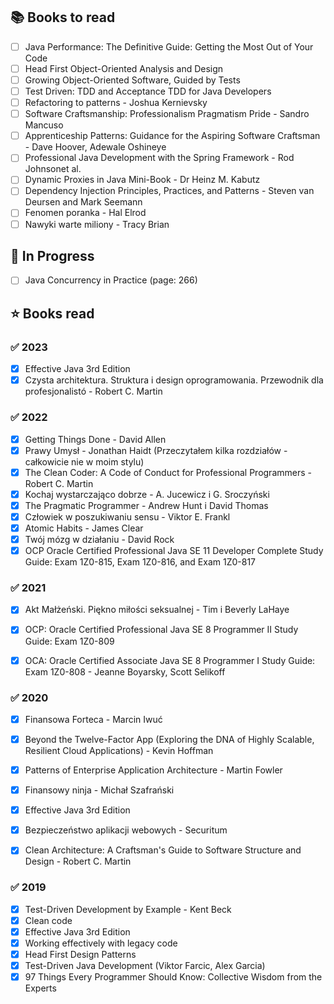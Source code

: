 ## 📚 Books to read 
- [ ] Java Performance: The Definitive Guide: Getting the Most Out of Your Code
- [ ] Head First Object-Oriented Analysis and Design
- [ ] Growing Object-Oriented Software, Guided by Tests
- [ ] Test Driven: TDD and Acceptance TDD for Java Developers 
- [ ] Refactoring to patterns - Joshua Kernievsky
- [ ] Software Craftsmanship: Professionalism Pragmatism Pride - Sandro Mancuso
- [ ] Apprenticeship Patterns: Guidance for the Aspiring Software Craftsman - Dave Hoover, Adewale Oshineye
- [ ] Professional Java Development with the Spring Framework - Rod Johnsonet al.
- [ ] Dynamic Proxies in Java Mini-Book - Dr Heinz M. Kabutz
- [ ] Dependency Injection Principles, Practices, and Patterns - Steven van Deursen and Mark Seemann
- [ ] Fenomen poranka - Hal Elrod
- [ ] Nawyki warte miliony - Tracy Brian

## 🚧 In Progress
- [ ] Java Concurrency in Practice (page: 266)

## ⭐ Books read 
### ✅ 2023
- [x] Effective Java 3rd Edition
- [x] Czysta architektura. Struktura i design oprogramowania. Przewodnik dla profesjonalistó - Robert C. Martin

### ✅ 2022
- [x] Getting Things Done - David Allen
- [x] Prawy Umysł - Jonathan Haidt (Przeczytałem kilka rozdziałów - całkowicie nie w moim stylu)
- [x] The Clean Coder: A Code of Conduct for Professional Programmers - Robert C. Martin
- [x] Kochaj wystarczająco dobrze - A. Jucewicz i G. Sroczyński
- [x] The Pragmatic Programmer - Andrew Hunt i David Thomas
- [x] Człowiek w poszukiwaniu sensu - Viktor E. Frankl
- [x] Atomic Habits - James Clear
- [x] Twój mózg w działaniu - David Rock
- [x] OCP Oracle Certified Professional Java SE 11 Developer Complete Study Guide: Exam 1Z0-815, Exam 1Z0-816, and Exam 1Z0-817

### ✅ 2021
- [x] Akt Małżeński. Piękno miłości seksualnej - Tim i Beverly LaHaye
- [x] OCP: Oracle Certified Professional Java SE 8 Programmer II Study Guide: Exam 1Z0-809
- [x] OCA: Oracle Certified Associate Java SE 8 Programmer I Study Guide: Exam 1Z0-808 - Jeanne Boyarsky, Scott Selikoff


### ✅ 2020
- [x] Finansowa Forteca - Marcin Iwuć
- [x] Beyond the Twelve-Factor App (Exploring the DNA of Highly Scalable, Resilient Cloud Applications) - Kevin Hoffman
- [x] Patterns of Enterprise Application Architecture - Martin Fowler
- [x] Finansowy ninja - Michał Szafrański
- [x] Effective Java 3rd Edition
- [x] Bezpieczeństwo aplikacji webowych - Securitum
- [x] Clean Architecture: A Craftsman's Guide to Software Structure and Design - Robert C. Martin


### ✅ 2019
- [x] Test-Driven Development by Example - Kent Beck
- [x] Clean code
- [x] Effective Java 3rd Edition
- [x] Working effectively with legacy code
- [x] Head First Design Patterns
- [x] Test-Driven Java Development (Viktor Farcic, Alex Garcia)
- [x] 97 Things Every Programmer Should Know: Collective Wisdom from the Experts
